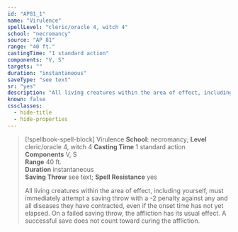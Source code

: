 ```yaml
---
id: "AP81_1"
name: "Virulence"
spellLevel: "cleric/oracle 4, witch 4"
school: "necromancy"
source: "AP 81"
range: "40 ft."
castingTime: "1 standard action"
components: "V, S"
targets: ""
duration: "instantaneous"
saveType: "see text"
sr: "yes"
description: "All living creatures within the area of effect, including yourself, must immediately attempt a saving throw with a -2 penalty against any and all diseases they have contracted, even if the onset time has not yet elapsed. On a failed saving throw, the affliction has its usual effect. A successful save does not count toward curing the affliction."
known: false
cssclasses:
  - hide-title
  - hide-properties
---
```


> [!spellbook-spell-block] Virulence
> **School:** necromancy; **Level** cleric/oracle 4, witch 4
> **Casting Time** 1 standard action  
> **Components** V, S  
> **Range** 40 ft.  
> **Duration** instantaneous  
> **Saving Throw** see text; **Spell Resistance** yes
> 
> All living creatures within the area of effect, including yourself, must immediately attempt a saving throw with a -2 penalty against any and all diseases they have contracted, even if the onset time has not yet elapsed. On a failed saving throw, the affliction has its usual effect. A successful save does not count toward curing the affliction.